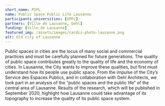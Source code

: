 ```yaml
---
short_name: PSPL
name: Public Space Public Life Lausanne
participants_universities: [EPFL]
partners: [Ville de Lausanne, Gehl]
funding: [Ville de Lausanne]
featured_img: /assets/images/cardis-photo-lausanne.png
alt: Old city of Lausanne
---
```

Public spaces in cities are the locus of many social and commercial practices and must be carefully planned for future generations. The quality of public space contributes greatly to the quality of life and the economy of cities. In Lausanne, the City wants to improve these qualities, but first must understand how its people use public space. From the impulse of the City’s Service des Espaces Publics, and in collaboration with Gehl Architects, we took part in an analysis of the “public spaces and the public life” of the central area of Lausanne. Results of the research, which will be published in September 2020, highlight how Lausanne could take advantage of its topography to increase the quality of its public space system.
